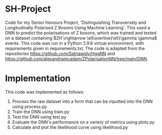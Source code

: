 # SH-Project
Code for my Senior Honours Project, 'Distinguishing Transversely and Longitudinally Polarised Z Bosons Using Machine Learning'. This used a DNN to predict the polarisations of Z bosons, which was trained and tested on a dataset containing $ZH \rightarrow \ell\overline{\ell}\gamma \gamma$ events. This code was run in a Python 3.9.6 virtual environment, with requirements given in requirements.txt. The code is adapted from the repositories https://github.com/Satriawidy/HggNN and https://github.com/alexandramcadam/ZPolarisationNN/tree/main/DNN. 

# Implementation
This code was implemented as follows:
1. Process the raw dataset into a form that can be inputted into the DNN using process.py
2. Train the DNN using train.py
3. Test the DNN using test.py
4. Evaluate the DNN's performance on a variety of metrics using plots.py
5. Calculate and plot the likelihood curve using likelihood.py


